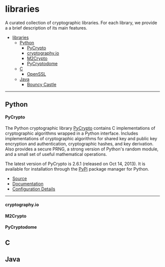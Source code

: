 # libraries


A curated collection of cryptographic libraries. For each library, we provide a
a brief description of its main features.


- [libraries](#libraries)
    - [Python](#python)
        - [PyCrypto](#pycrypto)
        - [cryptography.io](#cryptography.io)
        - [M2Crypto](#m2crypto)
        - [PyCryptodome](#pycryptodome)
    - [C](#c)
        - [OpenSSL](#openssl)
    - [Java](#java)
        - [Bouncy Castle](#bouncycastle)


------


## Python


#### PyCrypto 
The Python cryptographic library [PyCrypto](https://www.dlitz.net/software/pycrypto/)
contains C implementations of cryptographic algorithms wrapped in a Python
interface. Includes implementations of cryptographic algorithms for shared key
and public key encryption and authentication, cryptographic hashes, and key
derivation. Also provides a secure PRNG, a strong  version of Python's random
module, and a small set of useful mathematical operations.


The latest version of PyCrypto is 2.6.1 (released on Oct 14, 2013). It is
available for installation through the
[PyPi](https://pypi.python.org/pypi/pycrypto/2.6.1) package manager for Python.


- [Source](https://github.com/dlitz/pycrypto)
- [Documentation](https://www.dlitz.net/software/pycrypto/api/2.6/)
- [Configuration Details](Python/PyCrypto.config)


------


#### cryptography.io


#### M2Crypto


#### PyCryptodome


## C


## Java

